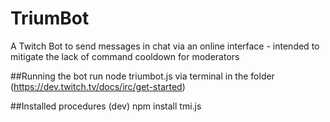 # TriumBot
A Twitch Bot to send messages in chat via an online interface - intended to mitigate the lack of command cooldown for moderators


##Running the bot
run node triumbot.js via terminal in the folder (https://dev.twitch.tv/docs/irc/get-started)

##Installed procedures (dev)
npm install tmi.js

